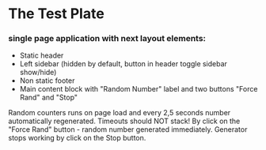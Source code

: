 # The Test Plate

### single page application with next layout elements:

- Static header
- Left sidebar (hidden by default, button in header toggle sidebar show/hide)
- Non static footer
- Main content block with "Random Number" label and two buttons "Force Rand" and "Stop"

Random counters runs on page load and every 2,5 seconds number automatically regenerated.
Timeouts should NOT stack!
By click on the "Force Rand" button - random number generated immediately.
Generator stops working by click on the Stop button.
